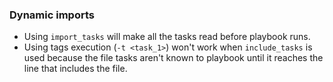### Dynamic imports

- Using `import_tasks` will make all the tasks read before playbook runs.
- Using tags execution (`-t <task_1>`) won't work when `include_tasks` is used because the file tasks aren't known to playbook until it reaches the line that includes the file.

